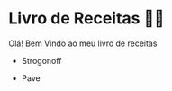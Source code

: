 # Livro de Receitas :man_cook:

Olá! Bem Vindo ao meu livro de receitas

- Strogonoff

- Pave

  
  
  
